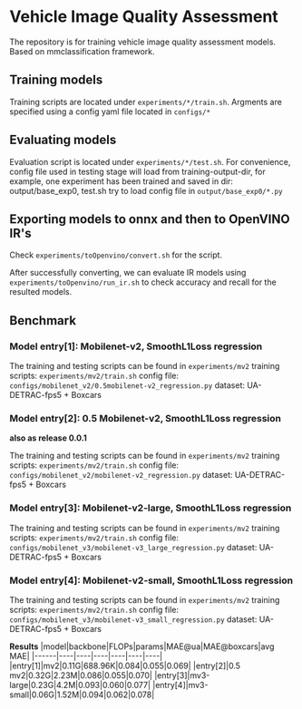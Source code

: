 # Vehicle Image Quality Assessment

The repository is for training vehicle image quality assessment models. Based on mmclassification framework.

## Training models

Training scripts are located under `experiments/*/train.sh`. 
Argments are specified using a config yaml file located in `configs/*`

## Evaluating models

Evaluation script is located under `experiments/*/test.sh`.
For convenience, config file used in testing stage will load from training-output-dir, for example, one experiment has been trained and saved in dir: output/base_exp0, test.sh try to load config file in `output/base_exp0/*.py`

## Exporting models to onnx and then to OpenVINO IR's

Check `experiments/toOpenvino/convert.sh` for the script.

After successfully converting, we can evaluate IR models using `experiments/toOpenvino/run_ir.sh` to check accuracy and recall for the resulted models. 

## Benchmark

### Model entry[1]: Mobilenet-v2, SmoothL1Loss regression

The training and testing scripts can be found in `experiments/mv2`
training scripts: `experiments/mv2/train.sh`
config file: `configs/mobilenet_v2/0.5mobilenet-v2_regression.py`
dataset: UA-DETRAC-fps5 + Boxcars

### Model entry[2]: 0.5 Mobilenet-v2, SmoothL1Loss regression
**also as release 0.0.1**

The training and testing scripts can be found in `experiments/mv2`
training scripts: `experiments/mv2/train.sh`
config file: `configs/mobilenet_v2/mobilenet-v2_regression.py`
dataset: UA-DETRAC-fps5 + Boxcars

### Model entry[3]: Mobilenet-v2-large, SmoothL1Loss regression

The training and testing scripts can be found in `experiments/mv2`
training scripts: `experiments/mv2/train.sh`
config file: `configs/mobilenet_v3/mobilenet-v3_large_regression.py`
dataset: UA-DETRAC-fps5 + Boxcars

### Model entry[4]: Mobilenet-v2-small, SmoothL1Loss regression

The training and testing scripts can be found in `experiments/mv2`
training scripts: `experiments/mv2/train.sh`
config file: `configs/mobilenet_v3/mobilenet-v3_small_regression.py`
dataset: UA-DETRAC-fps5 + Boxcars


**Results**
 |model|backbone|FLOPs|params|MAE@ua|MAE@boxcars|avg MAE|
 |------|----|----|----|----|----|----|
 |entry[1]|mv2|0.11G|688.96K|0.084|0.055|0.069|
 |entry[2]|0.5 mv2|0.32G|2.23M|0.086|0.055|0.070|
 |entry[3]|mv3-large|0.23G|4.2M|0.093|0.060|0.077|
 |entry[4]|mv3-small|0.06G|1.52M|0.094|0.062|0.078|